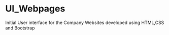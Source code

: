 # UI_Webpages
Initial User interface for the Company Websites developed using HTML,CSS and Bootstrap
